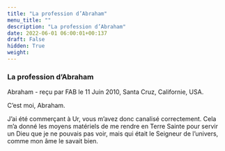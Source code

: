 ```yaml
---
title: "La profession d’Abraham"
menu_title: ""
description: "La profession d’Abraham"
date: 2022-06-01 06:00:01+00:137
draft: False
hidden: True
weight:
---
```

### La profession d’Abraham

Abraham   - reçu par FAB le 11 Juin 2010, Santa Cruz, Californie, USA.

C’est moi, Abraham.

J’ai été commerçant à Ur, vous m’avez donc canalisé correctement. Cela m’a donné les moyens matériels de me rendre en Terre Sainte pour servir un Dieu que je ne pouvais pas voir, mais qui était le Seigneur de l’univers, comme mon âme le savait bien.